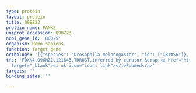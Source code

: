```yaml
---
type: protein
layout: protein
title: Q9BZ23
protein_name: PANK2
uniprot_accession: Q9BZ23
ncbi_gene_id: '80025'
organism: Homo sapiens
function: target gene
orthologs: '[{"species": "Drosophila melanogaster", "id": ["Q8I0S6"]}, {"species": "Mus musculus", "id": ["Q3U4S0"]}, {"species": "Rattus norvegicus", "id": ["F1LT70"]}]'
tfs: 'FOXN4,Q96NZ1,121643,TRRUST,inferred by curator,&ensp;<a href="https://www.ncbi.nlm.nih.gov/pubmed/?term=20603201%5Buid%5D+OR+29087512%5Buid%5D"
  target="_blank"><i uk-icon="icon: link"></i>Pubmed</a>'
targets: ''
binding_sites: ''

---
```

